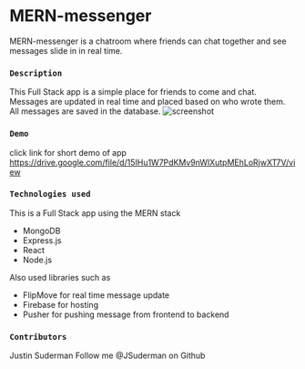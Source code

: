 # MERN-messenger
MERN-messenger is a chatroom where friends can chat together and see messages slide in in real time.  

### `Description`
This Full Stack app is a simple place for friends to come and chat.  Messages are updated in real time and placed based on who wrote them. All messages are saved in the database.
![screenshot](./MERN-chatroom.png)


### `Demo`
click link for short demo of app
https://drive.google.com/file/d/15IHu1W7PdKMv9nWlXutpMEhLoRjwXT7V/view


### `Technologies used`

This is a Full Stack app using the MERN stack
- MongoDB
- Express.js
- React
- Node.js

Also used libraries such as
- FlipMove for real time message update
- Firebase for hosting
- Pusher for pushing message from frontend to backend




### `Contributors`

Justin Suderman
Follow me @JSuderman on Github
